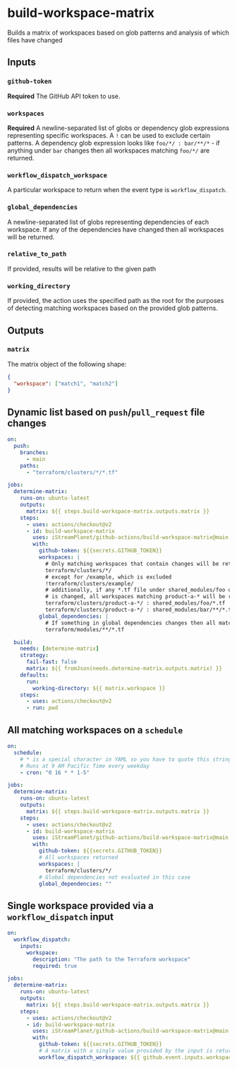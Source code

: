 # build-workspace-matrix

Builds a matrix of workspaces based on glob patterns and analysis of which files have changed

## Inputs

### `github-token`

**Required** The GitHub API token to use.

### `workspaces`

**Required** A newline-separated list of globs or dependency glob expressions representing specific workspaces. A `!` can be used to exclude certain patterns.
A dependency glob expression looks like `foo/*/ : bar/**/*` - if anything under `bar` changes then all workspaces matching `foo/*/` are returned.

### `workflow_dispatch_workspace`

A particular workspace to return when the event type is `workflow_dispatch`.

### `global_dependencies`

A newline-separated list of globs representing dependencies of each workspace. If any of the dependencies have changed then all workspaces will be returned.

### `relative_to_path`

If provided, results will be relative to the given path

### `working_directory`

If provided, the action uses the specified path as the root for the purposes of detecting matching workspaces based on the provided glob patterns.

## Outputs

### `matrix`

The matrix object of the following shape:

```json
{
  "workspace": ["match1", "match2"]
}
```

## Dynamic list based on `push`/`pull_request` file changes

```yaml
on:
  push:
    branches:
      - main
    paths:
      - "terraform/clusters/*/*.tf"

jobs:
  determine-matrix:
    runs-on: ubuntu-latest
    outputs:
      matrix: ${{ steps.build-workspace-matrix.outputs.matrix }}
    steps:
      - uses: actions/checkout@v2
      - id: build-workspace-matrix
        uses: iStreamPlanet/github-actions/build-workspace-matrix@main
        with:
          github-token: ${{secrets.GITHUB_TOKEN}}
          workspaces: |
            # Only matching workspaces that contain changes will be returned
            terraform/clusters/*/
            # except for /example, which is excluded
            !terraform/clusters/example/
            # additionally, if any *.tf file under shared_modules/foo or shared_modules/bar (recursively)
            # is changed, all workspaces matching product-a-* will be returned
            terraform/clusters/product-a-*/ : shared_modules/foo/*.tf
            terraform/clusters/product-a-*/ : shared_modules/bar/**/*.tf
          global_dependencies: |
            # If something in global dependencies changes then all matched workspaces are returned
            terraform/modules/**/*.tf

  build:
    needs: [determine-matrix]
    strategy:
      fail-fast: false
      matrix: ${{ fromJson(needs.determine-matrix.outputs.matrix) }}
    defaults:
      run:
        working-directory: ${{ matrix.workspace }}
    steps:
      - uses: actions/checkout@v2
      - run: pwd
```

## All matching workspaces on a `schedule`

```yaml
on:
  schedule:
    # * is a special character in YAML so you have to quote this string
    # Runs at 9 AM Pacific Time every weekday
    - cron: "0 16 * * 1-5"

jobs:
  determine-matrix:
    runs-on: ubuntu-latest
    outputs:
      matrix: ${{ steps.build-workspace-matrix.outputs.matrix }}
    steps:
      - uses: actions/checkout@v2
      - id: build-workspace-matrix
        uses: iStreamPlanet/github-actions/build-workspace-matrix@main
        with:
          github-token: ${{secrets.GITHUB_TOKEN}}
          # All workspaces returned
          workspaces: |
            terraform/clusters/*/
          # Global dependencies not evaluated in this case
          global_dependencies: ""
```

## Single workspace provided via a `workflow_dispatch` input

```yaml
on:
  workflow_dispatch:
    inputs:
      workspace:
        description: "The path to the Terraform workspace"
        required: true

jobs:
  determine-matrix:
    runs-on: ubuntu-latest
    outputs:
      matrix: ${{ steps.build-workspace-matrix.outputs.matrix }}
    steps:
      - uses: actions/checkout@v2
      - id: build-workspace-matrix
        uses: iStreamPlanet/github-actions/build-workspace-matrix@main
        with:
          github-token: ${{secrets.GITHUB_TOKEN}}
          # A matrix with a single value provided by the input is returned
          workflow_dispatch_workspace: ${{ github.event.inputs.workspace }}
```

